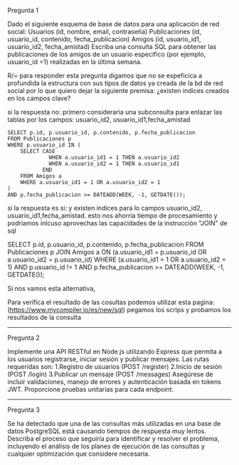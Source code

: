 
Pregunta 1

Dado el siguiente esquema de base de datos para una
aplicación de red social:
Usuarios (id, nombre, email, contraseña)
Publicaciones (id, usuario_id, contenido, fecha_publicacion)
Amigos (id, usuario_id1, usuario_id2, fecha_amistad)
Escriba una consulta SQL para obtener las publicaciones de
los amigos de un usuario específico (por ejemplo, usuario_id =1)
realizadas en la última semana.

R/= para responder esta pregunta digamos que no se espeficica a profundida la estructura con sus tipos de datos ya creada de la bd de red social por lo que quiero
dejar la siguiente premisa: ¿existen indices creados en los campos clave?

si la respuesta no: primero consideraria una subconsulta para enlazar las tablas por los campos: usuario_id2, usuario_id1,fecha_amistad

    SELECT p.id, p.usuario_id, p.contenido, p.fecha_publicacion
    FROM Publicaciones p
    WHERE p.usuario_id IN (
        SELECT CASE 
                 WHEN a.usuario_id1 = 1 THEN a.usuario_id2
                 WHEN a.usuario_id2 = 1 THEN a.usuario_id1
               END
        FROM Amigos a
        WHERE a.usuario_id1 = 1 OR a.usuario_id2 = 1
    )
    AND p.fecha_publicacion >= DATEADD(WEEK, -1, GETDATE());

si la respuesta es si: y existen indices para lo campos  usuario_id2, usuario_id1,fecha_amistad. esto nos ahorria tiempo de procesamiento y podriamos inlcuso aprovechas las capacidades de la instrucción "JOIN" de sql

SELECT p.id, p.usuario_id, p.contenido, p.fecha_publicacion
FROM Publicaciones p
JOIN Amigos a ON (a.usuario_id1 = p.usuario_id OR a.usuario_id2 = p.usuario_id)
WHERE (a.usuario_id1 = 1 OR a.usuario_id2 = 1) 
  AND p.usuario_id != 1
  AND p.fecha_publicacion >= DATEADD(WEEK, -1, GETDATE());



Si nos vamos esta alternativa, 


Para verifica el resultado de las cosultas podemos utilizar esta pagina: (https://www.mycompiler.io/es/new/sql) pegamos los scrips y probamos los resultados de la consulta






____________________________________________________________
Pregunta 2

Implemente una API RESTful en Node.js utilizando Express que
permita a los usuarios registrarse, iniciar sesión y publicar
mensajes. Las rutas requeridas son:
1.Registro de usuarios (POST /register)
2.Inicio de sesión (POST /login)
3.Publicar un mensaje (POST /messages)
Asegúrese de incluir validaciones, manejo de errores y
autenticación basada en tokens JWT. Proporcione pruebas
unitarias para cada endpoint.


____________________________________________________________

Pregunta 3

Se ha detectado que una de las consultas más utilizadas en
una base de datos PostgreSQL está causando tiempos de
respuesta muy lentos. Describa el proceso que seguiría para
identificar y resolver el problema, incluyendo el análisis de los
planes de ejecución de las consultas y cualquier optimización
que considere necesaria.
